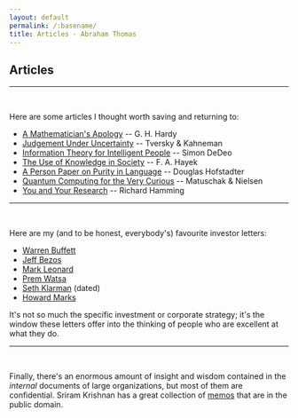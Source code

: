 ```yaml
---
layout: default
permalink: /:basename/
title: Articles · Abraham Thomas
---
```


## Articles

----

<br/>

Here are some articles I thought worth saving and returning to:

* [A Mathematician's Apology](/assets/docs/hardy.pdf) -- G. H. Hardy
* [Judgement Under Uncertainty](/assets/docs/kahneman-tversky.pdf) -- Tversky & Kahneman
* [Information Theory for Intelligent People](/assets/docs/dedeo.pdf) -- Simon DeDeo 
* [The Use of Knowledge in Society](/assets/docs/hayek.pdf) -- F. A. Hayek
* [A Person Paper on Purity in Language](/assets/docs/hofstadter.pdf) -- Douglas Hofstadter
* [Quantum Computing for the Very Curious](https://quantum.country) -- Matuschak & Nielsen 
* [You and Your Research](/assets/docs/hamming.pdf) -- Richard Hamming

----

<br/>

Here are my (and to be honest, everybody's) favourite investor letters:

* [Warren Buffett](https://www.berkshirehathaway.com/letters/letters.html)
* [Jeff Bezos](https://ir.aboutamazon.com/annual-reports-proxies-and-shareholder-letters/default.aspx)
* [Mark Leonard](https://www.csisoftware.com/category/pres-letters)
* [Prem Watsa](https://www.fairfax.ca/financials/letter-to-shareholders/default.aspx)
* [Seth Klarman](/assets/docs/Seth-Klarman-Letters.pdf) (dated)
* [Howard Marks](https://www.oaktreecapital.com/insights/howard-marks-memos)

It's not so much the specific investment or corporate strategy; it's the window these letters offer into the thinking of people who are excellent at what they do. 

----

<br/>

Finally, there's an enormous amount of insight and wisdom contained in the *internal* documents of large organizations, but most of them are confidential.  Sriram Krishnan has a great collection of [memos](https://sriramk.com/memos) that are in the public domain.

<br/>
<br/>
<br/>

<!--
https://www.vintagevalueinvesting.com/the-complete-list-of-q1-2020-hedge-fund-letters-to-investors/

(incidentally, clarity of communication is correlated with equity performance
https://www.toptal.com/finance/equity-research-analysts/best-shareholder-letters )
-->

